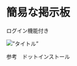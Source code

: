 # 簡易な掲示板

ログイン機能付き

<img alt=”タイトル” src=”https://github.com/Masaaki61081/MyPortfolio/blob/master/screenshot/%E5%9B%B31.png” />

参考　ドットインストール

